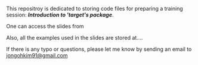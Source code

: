 This repositroy is dedicated to storing code files for preparing a training session: ***Introduction to 'target's package***. 

One can access the slides from 

Also, all the examples used in the slides are stored at....

If there is any typo or questions, please let me know by sending an email to jongohkim91@gmail.com
